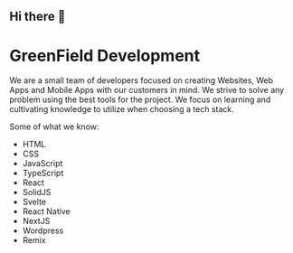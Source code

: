 ## Hi there 👋

# GreenField Development
We are a small team of developers focused on creating Websites, Web Apps and Mobile Apps with our customers in mind.
We strive to solve any problem using the best tools for the project. We focus on learning and cultivating knowledge to utilize when 
choosing a tech stack. 

Some of what we know: 
- HTML
- CSS
- JavaScript
- TypeScript
- React
- SolidJS
- Svelte
- React Native
- NextJS
- Wordpress
- Remix

